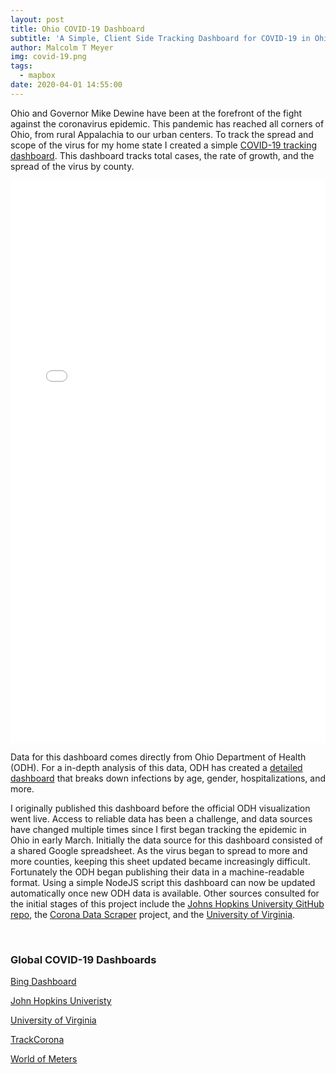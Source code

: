 ```yaml
---
layout: post
title: Ohio COVID-19 Dashboard
subtitle: 'A Simple, Client Side Tracking Dashboard for COVID-19 in Ohio'
author: Malcolm T Meyer
img: covid-19.png
tags:
  - mapbox
date: 2020-04-01 14:55:00
---
```

Ohio and Governor Mike Dewine have been at the forefront of the fight against the coronavirus epidemic. This pandemic has reached all corners of Ohio, from rural Appalachia to our urban centers. To track the spread and scope of the virus for my home state I created a simple [COVID-19 tracking dashboard](/covid19-oh/). This dashboard tracks total cases, the rate of growth, and the spread of the virus by county.

<iframe src="/covid19-oh/?static=true" class="div-wide covid" width="100%" height="900px" frameborder="none" scrolling="no" style="border:none;"></iframe>

Data for this dashboard comes directly from Ohio Department of Health (ODH). For a in-depth analysis of this data, ODH has created a [detailed dashboard](https://coronavirus.ohio.gov/wps/portal/gov/covid-19/home/dashboard) that breaks down infections by age, gender, hospitalizations, and more.

I originally published this dashboard before the official ODH visualization went live. Access to reliable data has been a challenge, and data sources have changed multiple times since I first began tracking the epidemic in Ohio in early March. Initially the data source for this dashboard consisted of a shared Google spreadsheet. As the virus began to spread to more and more counties, keeping this sheet updated became increasingly difficult. Fortunately the ODH began publishing their data in a machine-readable format. Using a simple NodeJS script this dashboard can now be updated automatically once new ODH data is available. Other sources consulted for the initial stages of this project include the [Johns Hopkins University GitHub repo](https://github.com/CSSEGISandData/COVID-19/tree/master/csse_covid_19_data), the [Corona Data Scraper](https://coronadatascraper.com/) project, and the [University of Virginia](https://www.trackcorona.live/).

<br>
<h3 class="zp-headline zp-headline"><span>Global COVID-19 Dashboards</span></h3>


[Bing Dashboard](https://bing.com/covid)

[John Hopkins Univeristy](https://gisanddata.maps.arcgis.com/apps/opsdashboard/index.html#/bda7594740fd40299423467b48e9ecf6)

[University of Virginia](https://nssac.bii.virginia.edu/covid-19/dashboard/)

[TrackCorona](https://www.trackcorona.live/)

[World of Meters](https://www.worldometers.info/coronavirus/)


<h3 class="zp-headline zp-headline"></h3>
